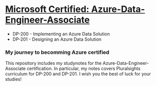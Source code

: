 # <a href="https://docs.microsoft.com/en-us/learn/certifications/azure-data-engineer"> Microsoft Certified: Azure-Data-Engineer-Associate
</a>
<ul>
  <li> DP-200 - Implementing an Azure Data Solution </li>  
  <li> DP-201 - Designing an Azure Data Solution </li>
</ul>

<h3> My journey to becomming Azure certified </h3>

<p> This repository includes my studynotes for the Azure-Data-Engineer-Associate certification. In particular, my notes covers Pluralsights curriculum for DP-200 and DP-201. I wish you the best of luck for your studies! </p> 



